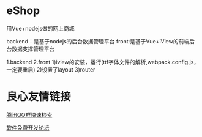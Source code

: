 # eShop
用Vue+nodejs做的网上商城

backend：是基于nodejs的后台数据管理平台
front:是基于Vue+iView的前端后台数据支撑管理平台

1.backend
2.front
    1)iview的安装，运行(ttf字体文件的解析,webpack.config.js，一定要重启)
    2)设置了layout
    3)router


 # 良心友情链接

[腾讯QQ群快速检索](http://u.720life.cn/s/8cf73f7c)

[软件免费开发论坛](http://u.720life.cn/s/bbb01dc0)